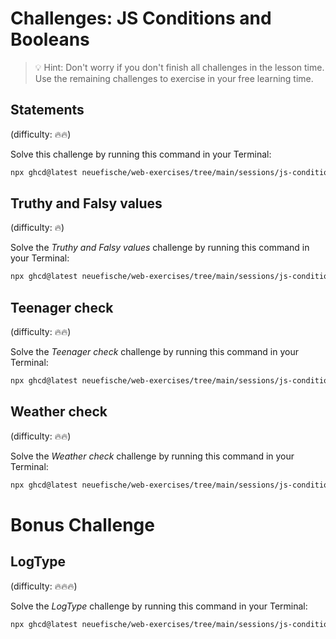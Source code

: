 # Challenges: JS Conditions and Booleans

> 💡 Hint: Don't worry if you don't finish all challenges in the lesson time. Use the remaining
> challenges to exercise in your free learning time.

## Statements

(difficulty: 🔥🔥)

Solve this challenge by running this command in your Terminal:

```bash
npx ghcd@latest neuefische/web-exercises/tree/main/sessions/js-conditions-and-booleans/statements
```

## Truthy and Falsy values

(difficulty: 🔥)

Solve the _Truthy and Falsy values_ challenge by running this command in your Terminal:

```bash
npx ghcd@latest neuefische/web-exercises/tree/main/sessions/js-conditions-and-booleans/truthy-and-falsy
```

<!--

## Converting boolean values to strings

(difficulty: 🔥🔥)

Solve this [Kata](https://www.codewars.com/kata/53369039d7ab3ac506000467/train/javascript).

## Grasshopper - If/else syntax debug

(difficulty: 🔥🔥)

Solve this [Kata](https://www.codewars.com/kata/57089707fe2d01529f00024a/train/javascript).

## Grasshopper - Personalized Message

(difficulty: 🔥🔥)

Solve this [Kata](https://www.codewars.com/kata/5772da22b89313a4d50012f7/train/javascript).

-->

## Teenager check

(difficulty: 🔥🔥)

Solve the _Teenager check_ challenge by running this command in your Terminal:

```bash
npx ghcd@latest neuefische/web-exercises/tree/main/sessions/js-conditions-and-booleans/teenager-check
```

## Weather check

(difficulty: 🔥🔥)

Solve the _Weather check_ challenge by running this command in your Terminal:

```bash
npx ghcd@latest neuefische/web-exercises/tree/main/sessions/js-conditions-and-booleans/weather-check
```

# Bonus Challenge

## LogType

(difficulty: 🔥🔥🔥)

Solve the _LogType_ challenge by running this command in your Terminal:

```bash
npx ghcd@latest neuefische/web-exercises/tree/main/sessions/js-conditions-and-booleans/log-type
```
